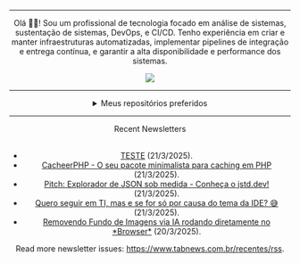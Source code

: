 <div align="center">
<hr>
<p>Olá 👋🏾! Sou um profissional de tecnologia focado em análise de sistemas, sustentação de sistemas, DevOps, e CI/CD. Tenho experiência em criar e manter infraestruturas automatizadas, implementar pipelines de integração e entrega contínua, e garantir a alta disponibilidade e performance dos sistemas.</p>
  <img src="https://media.giphy.com/media/yAGIvCiwPJn5C/giphy.gif">
<hr>
  <details>
  <summary>Meus repositórios preferidos</summary>
  <br />
  Alguns dos meus melhores repositórios:
  <br />
<br />
  <ul><li><a href=https://github.com/KubeNerd/aluratube target="_blank" rel="noopener noreferrer">KubeNerd/aluratube</a> (<b>0</b> ✨ and <b>0</b> 🍴): Aluratube - Desenvolvido durante a imersão React da Alura no final de 2022</li><li><a href=https://github.com/KubeNerd/nlw-ia target="_blank" rel="noopener noreferrer">KubeNerd/nlw-ia</a> (<b>0</b> ✨ and <b>0</b> 🍴): Projeto desenvolvido durante a NLW IA - Usando a API da OPENAI</li><li><a href=https://github.com/KubeNerd/nlw-journey-ia target="_blank" rel="noopener noreferrer">KubeNerd/nlw-journey-ia</a> (<b>0</b> ✨ and <b>0</b> 🍴): NLW IA - Agent de viagens usando python + langchain + GPT</li>
<li>More coming soon :).</li>
</ul>
  </details>
  <hr/>
    <summary>Recent Newsletters</summary>
  <br />
  <ul>
    <li><a href=https://www.tabnews.com.br/XSXASXASXSXSAasd/teste target="_blank" rel="noopener noreferrer">TESTE</a> (21/3/2025).</li><li><a href=https://www.tabnews.com.br/ricardinhooo/cacheerphp-v3-0-0 target="_blank" rel="noopener noreferrer">CacheerPHP - O seu pacote minimalista para caching em PHP</a> (21/3/2025).</li><li><a href=https://www.tabnews.com.br/caiquearaujo/pitch-explorador-de-json-sob-medida-conheca-o-jstd-dev target="_blank" rel="noopener noreferrer">Pitch: Explorador de JSON sob medida - Conheça o jstd.dev!</a> (21/3/2025).</li><li><a href=https://www.tabnews.com.br/jefersonolivaras/quero-seguir-em-ti-mas-e-se-for-so-por-causa-do-tema-da-ide target="_blank" rel="noopener noreferrer">Quero seguir em TI, mas e se for só por causa do tema da IDE? 😅</a> (21/3/2025).</li><li><a href=https://www.tabnews.com.br/LusRodri/removendo-fundo-de-imagens-via-ia-rodando-diretamente-no-browser target="_blank" rel="noopener noreferrer">Removendo Fundo de Imagens via IA rodando diretamente no *Browser*</a> (20/3/2025).</li>
  </ul>
<p>Read more newsletter issues: <a href="https://www.tabnews.com.br/recentes/rss">https://www.tabnews.com.br/recentes/rss</a>.</p>
  </details>

